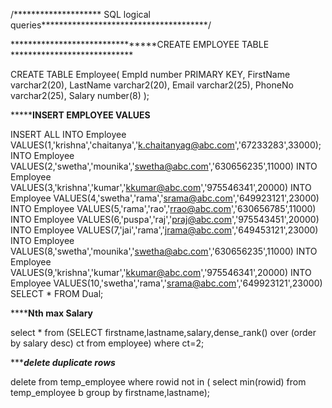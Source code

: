 /******************** SQL logical queries**************************************/

********************************CREATE EMPLOYEE TABLE ****************************

CREATE TABLE Employee(
    EmpId number PRIMARY KEY,
    FirstName varchar2(20),
    LastName varchar2(20),
    Email varchar2(25),
    PhoneNo varchar2(25),
    Salary number(8)
);


*******************************INSERT EMPLOYEE VALUES**************************

INSERT ALL
 INTO Employee  VALUES(1,'krishna','chaitanya','k.chaitanyag@abc.com','67233283',33000);
  INTO Employee VALUES(2,'swetha','mounika','swetha@abc.com','630656235',11000)
  INTO Employee VALUES(3,'krishna','kumar','kkumar@abc.com','975546341',20000)
  INTO Employee VALUES(4,'swetha','rama','srama@abc.com','649923121',23000)
  INTO Employee VALUES(5,'rama','rao','rrao@abc.com','630656785',11000)
  INTO Employee VALUES(6,'puspa','raj','praj@abc.com','975543451',20000)
  INTO Employee VALUES(7,'jai','rama','jrama@abc.com','649453121',23000)
  INTO Employee VALUES(8,'swetha','mounika','swetha@abc.com','630656235',11000)
  INTO Employee VALUES(9,'krishna','kumar','kkumar@abc.com','975546341',20000)
  INTO Employee VALUES(10,'swetha','rama','srama@abc.com','649923121',23000)
SELECT * FROM Dual;


********************************Nth max Salary****************************

select * from (SELECT firstname,lastname,salary,dense_rank() over (order by salary desc) ct from employee) where ct=2;

********************************delete duplicate rows*****************************

delete from temp_employee  where rowid not in (
select min(rowid) from temp_employee b group by firstname,lastname);
